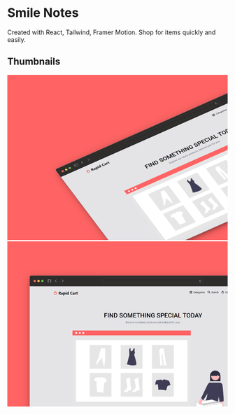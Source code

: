 # Smile Notes

Created with React, Tailwind, Framer Motion. Shop for items quickly and easily.

## Thumbnails
![Rapid Cart 1](https://github.com/MiguelAJM/rapid-cart/blob/main/public/Rapid-cart-1.png)
![Rapid Cart 2](https://github.com/MiguelAJM/rapid-cart/blob/main/public/Rapid-cart-2.png)
